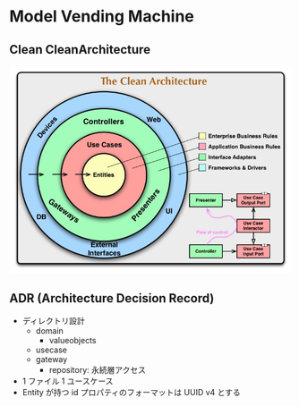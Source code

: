 # Model Vending Machine

## Clean CleanArchitecture

![](./pics/CleanArchitecture.jpg)

## ADR (Architecture Decision Record)

- ディレクトリ設計
  - domain
    - valueobjects
  - usecase
  - gateway
    - repository: 永続層アクセス
- 1 ファイル 1 ユースケース
- Entity が持つ id プロパティのフォーマットは UUID v4 とする
